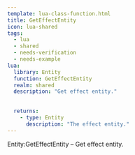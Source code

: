 ```yaml
---
template: lua-class-function.html
title: GetEffectEntity
icon: lua-shared
tags:
  - lua
  - shared
  - needs-verification
  - needs-example
lua:
  library: Entity
  function: GetEffectEntity
  realm: shared
  description: "Get effect entity."
  
  
  returns:
    - type: Entity
      description: "The effect entity."
---
```


<div class="lua__search__keywords">
Entity:GetEffectEntity &#x2013; Get effect entity.
</div>
